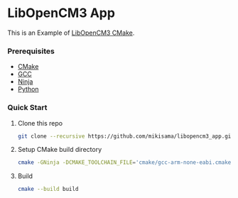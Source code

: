 # LibOpenCM3 App

This is an Example of [LibOpenCM3 CMake](https://github.com/mikisama/libopencm3_cmake).

### Prerequisites

* [CMake](https://github.com/Kitware/CMake/releases)
* [GCC](https://github.com/xpack-dev-tools/arm-none-eabi-gcc-xpack/releases)
* [Ninja](https://github.com/ninja-build/ninja/releases)
* [Python](https://www.python.org/downloads)

### Quick Start

1. Clone this repo
    ```bash
    git clone --recursive https://github.com/mikisama/libopencm3_app.git
    ```
2. Setup CMake build directory
    ```bash
    cmake -GNinja -DCMAKE_TOOLCHAIN_FILE='cmake/gcc-arm-none-eabi.cmake' -DCMAKE_EXPORT_COMPILE_COMMANDS=ON -DCMAKE_BUILD_TYPE=Debug -Bbuild .
    ```
3. Build
    ```bash
    cmake --build build
    ```
